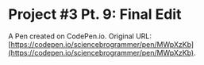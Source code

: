 # Project #3 Pt. 9: Final Edit

A Pen created on CodePen.io. Original URL: [https://codepen.io/sciencebrogrammer/pen/MWpXzKb](https://codepen.io/sciencebrogrammer/pen/MWpXzKb).


